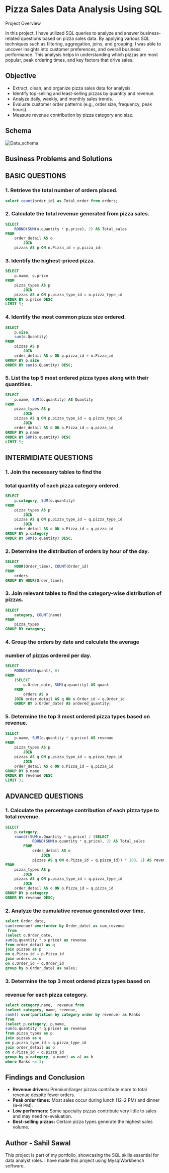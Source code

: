 # Pizza Sales Data Analysis Using SQL

Project Overview

 In this project, I have utilized SQL queries to analyze and answer business-related questions based on pizza sales data. By applying various SQL techniques such as filtering, aggregation, joins, and grouping, I was able to uncover insights into  customer preferences, and overall business performance. This analysis helps in understanding which pizzas are most popular, peak ordering times, and key factors that drive sales.


## Objective

- Extract, clean, and organize pizza sales data for analysis.
- Identify top-selling and least-selling pizzas by quantity and revenue.
- Analyze daily, weekly, and monthly sales trends.
- Evaluate customer order patterns (e.g., order size, frequency, peak hours).
- Measure revenue contribution by pizza category and size.

## Schema

![Data_schema](https://github.com/sahil-sawal/Pizza_sales--SQL/blob/main/Data_Schema.png)



## Business Problems and Solutions

## BASIC QUESTIONS

### 1. Retrieve the total number of orders placed.

```sql
select count(order_id) as Total_order from orders;
```



### 2. Calculate the total revenue generated from pizza sales.

```sql
SELECT 
    ROUND(SUM(o.quantity * p.price), 2) AS Total_sales
FROM
    order_detail AS o
        JOIN
    pizzas AS p ON o.Pizza_id = p.pizza_id;
```


### 3. Identify the highest-priced pizza.

```sql
SELECT 
    p.name, o.price
FROM
    pizza_types AS p
        JOIN
    pizzas AS o ON p.pizza_type_id = o.pizza_type_id
ORDER BY o.price DESC
LIMIT 5;

```


### 4. Identify the most common pizza size ordered.

```sql
SELECT 
    p.size, 
	sum(o.Quantity)
FROM
    pizzas AS p
        JOIN
    order_detail AS o ON p.pizza_id = o.Pizza_id
GROUP BY p.size
ORDER BY sum(o.Quantity) DESC;

```


### 5. List the top 5 most ordered pizza types along with their quantities.


```sql
SELECT 
    p.name, SUM(o.quantity) AS Quantity
FROM
    pizza_types AS p
        JOIN
    pizzas AS q ON p.pizza_type_id = q.pizza_type_id
        JOIN
    order_detail AS o ON o.Pizza_id = q.pizza_id
GROUP BY p.name
ORDER BY SUM(o.quantity) DESC
LIMIT 5;

```

## INTERMIDIATE QUESTIONS


### 1. Join the necessary tables to find the 
###   total quantity of each pizza category ordered.

```sql
SELECT 
    p.category, SUM(o.quantity)
FROM
    pizza_types AS p
        JOIN
    pizzas AS q ON p.pizza_type_id = q.pizza_type_id
        JOIN
    order_detail AS o ON o.Pizza_id = q.pizza_id
GROUP BY p.category
ORDER BY SUM(o.quantity) DESC;

```



### 2. Determine the distribution of orders by hour of the day.

```sql
SELECT 
    HOUR(Order_time), COUNT(Order_id)
FROM
    orders
GROUP BY HOUR(Order_time);
```


### 3. Join relevant tables to find the category-wise distribution of pizzas.

```sql
SELECT 
    category, COUNT(name)
FROM
    pizza_types
GROUP BY category;
```



### 4. Group the orders by date and calculate the average 
###    number of pizzas ordered per day.

```sql
SELECT 
    ROUND(AVG(quant), 0)
FROM
    (SELECT 
        o.Order_date, SUM(q.quantity) AS quant
    FROM
        orders AS o
    JOIN order_detail AS q ON o.Order_id = q.Order_id
    GROUP BY o.Order_date) AS ordered_quantity;
```



### 5. Determine the top 3 most ordered pizza types based on revenue.

```sql
SELECT 
    p.name, SUM(o.quantity * q.price) AS revenue
FROM
    pizza_types AS p
        JOIN
    pizzas AS q ON p.pizza_type_id = q.pizza_type_id
        JOIN
    order_detail AS o ON o.Pizza_id = q.pizza_id
GROUP BY p.name
ORDER BY revenue DESC
LIMIT 3;
```


## ADVANCED QUESTIONS


### 1. Calculate the percentage contribution of each pizza type to total revenue.

```sql
SELECT 
    p.category,
    round((SUM(o.Quantity * q.price) / (SELECT 
            ROUND(SUM(o.quantity * q.price), 2) AS Total_sales
        FROM
            order_detail AS o
                JOIN
            pizzas AS q ON o.Pizza_id = q.pizza_id)) * 100, 2) AS revenue
FROM
    pizza_types AS p
        JOIN
    pizzas AS q ON p.pizza_type_id = q.pizza_type_id
        JOIN
    order_detail AS o ON o.Pizza_id = q.pizza_id
GROUP BY p.category
ORDER BY revenue DESC;
```


### 2. Analyze the cumulative revenue generated over time.

```sql
select Order_date, 
sum(revenue) over(order by Order_date) as cum_revenue
 from
(select o.Order_date,
sum(q.quantity * p.price) as revenue
from order_detail as q
join pizzas as p
on q.Pizza_id = p.Pizza_id
join orders as o
on o.Order_id = q.Order_id
group by o.Order_date) as sales;
```


### 3. Determine the top 3 most ordered pizza types based on 
###    revenue for each pizza category.

```sql
select category,name,  revenue from
(select	category, name, revenue, 
rank() over(partition by category order by revenue) as Ranks 
from
(select p.category, p.name,
sum(o.quantity * q.price) as revenue
from pizza_types as p
join pizzas as q
on p.pizza_type_id = q.pizza_type_id
join order_detail as o
on o.Pizza_id = q.pizza_id
group by p.category, p.name) as a) as b
where Ranks <= 3;
```

## Findings and Conclusion

- **Revenue drivers:** Premium/larger pizzas contribute more to total revenue despite fewer orders.
- **Peak order times:** Most sales occur during lunch (12–2 PM) and dinner (6–9 PM).
- **Low performers:** Some specialty pizzas contribute very little to sales and may need re-evaluation.
- **Best-selling pizzas:** Certain pizza types generate the highest sales volume.



## Author - Sahil Sawal

This project is part of my portfolio, showcasing the SQL skills essential for data analyst roles. 
I have made this project using MysqlWorkbench software.

